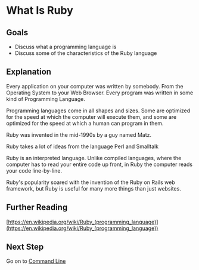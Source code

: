 # What Is Ruby

## Goals
- Discuss what a programming language is
- Discuss some of the characteristics of the Ruby language

## Explanation

Every application on your computer was written by somebody. From the Operating System to your Web Browser. Every program was written in some kind of Programming Language.

Programming languages come in all shapes and sizes. Some are optimized for the speed at which the computer will execute them, and some are optimized for the speed at which a human can program in them.

Ruby was invented in the mid-1990s by a guy named Matz.

Ruby takes a lot of ideas from the language Perl and Smalltalk

Ruby is an interpreted language. Unlike compiled languages, where the computer has to read your entire code up front, in Ruby the computer reads your code line-by-line.

Ruby's popularity soared with the invention of the Ruby on Rails web framework, but Ruby is useful for many more things than just websites.

## Further Reading
[https://en.wikipedia.org/wiki/Ruby_(programming_language)](https://en.wikipedia.org/wiki/Ruby_(programming_language))

## Next Step
Go on to [Command Line](command_line)
